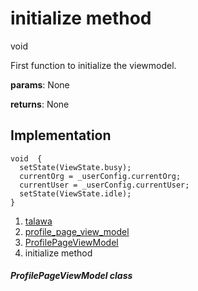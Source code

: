 
<div>

# initialize method

</div>


void 



First function to initialize the viewmodel.

**params**: None

**returns**: None



## Implementation

``` language-dart
void  {
  setState(ViewState.busy);
  currentOrg = _userConfig.currentOrg;
  currentUser = _userConfig.currentUser;
  setState(ViewState.idle);
}
```







1.  [talawa](../../index.html)
2.  [profile_page_view_model](../../view_model_after_auth_view_models_profile_view_models_profile_page_view_model/)
3.  [ProfilePageViewModel](../../view_model_after_auth_view_models_profile_view_models_profile_page_view_model/ProfilePageViewModel-class.html)
4.  initialize method

##### ProfilePageViewModel class







